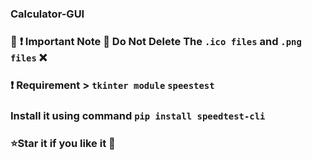 ### Calculator-GUI



### :bookmark: :heavy_exclamation_mark: Important Note :no_entry_sign: Do Not Delete The `.ico files` and `.png files` :x:


### :heavy_exclamation_mark: Requirement > `tkinter module` `speestest`
### Install it using command `pip install speedtest-cli`

### :star:Star it if you like it :gift:
